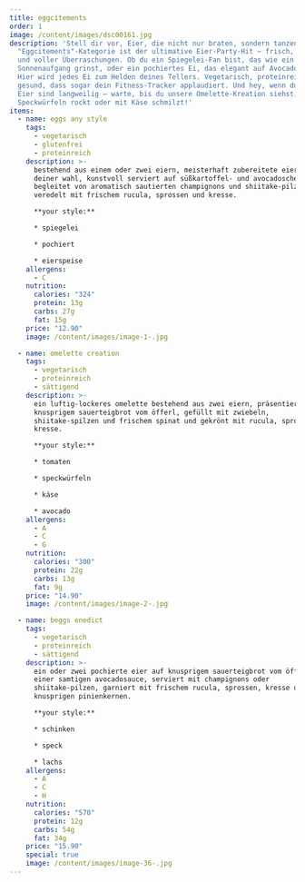 ```yaml
---
title: eggcitements
order: 1
image: /content/images/dsc00161.jpg
description: 'Stell dir vor, Eier, die nicht nur braten, sondern tanzen! Unsere
  "Eggcitements"-Kategorie ist der ultimative Eier-Party-Hit – frisch, fluffig
  und voller Überraschungen. Ob du ein Spiegelei-Fan bist, das wie ein
  Sonnenaufgang grinst, oder ein pochiertes Ei, das elegant auf Avocado thront:
  Hier wird jedes Ei zum Helden deines Tellers. Vegetarisch, proteinreich und so
  gesund, dass sogar dein Fitness-Tracker applaudiert. Und hey, wenn du denkst,
  Eier sind langweilig – warte, bis du unsere Omelette-Kreation siehst, die mit
  Speckwürfeln rockt oder mit Käse schmilzt!'
items:
  - name: eggs any style
    tags:
      - vegetarisch
      - glutenfrei
      - proteinreich
    description: >-
      bestehend aus einem oder zwei eiern, meisterhaft zubereitete eier nach
      deiner wahl, kunstvoll serviert auf süßkartoffel- und avocadoscheiben.
      begleitet von aromatisch sautierten champignons und shiitake-pilzen,
      veredelt mit frischem rucula, sprossen und kresse.

      **your style:**

      * spiegelei

      * pochiert

      * eierspeise
    allergens:
      - C
    nutrition:
      calories: "324"
      protein: 13g
      carbs: 27g
      fat: 15g
    price: "12.90"
    image: /content/images/image-1-.jpg

  - name: omelette creation
    tags:
      - vegetarisch
      - proteinreich
      - sättigend
    description: >-
      ein luftig-lockeres omelette bestehend aus zwei eiern, präsentiert auf
      knusprigem sauerteigbrot vom öfferl, gefüllt mit zwiebeln,
      shiitake-spilzen und frischem spinat und gekrönt mit rucula, sprossen und
      kresse.

      **your style:**

      * tomaten

      * speckwürfeln

      * käse

      * avocado
    allergens:
      - A
      - C
      - G
    nutrition:
      calories: "300"
      protein: 22g
      carbs: 13g
      fat: 9g
    price: "14.90"
    image: /content/images/image-2-.jpg

  - name: beggs enedict
    tags:
      - vegetarisch
      - proteinreich
      - sättigend
    description: >-
      ein oder zwei pochierte eier auf knusprigem sauerteigbrot vom öfferl und
      einer samtigen avocadosauce, serviert mit champignons oder
      shiitake-pilzen, garniert mit frischem rucula, sprossen, kresse und
      knusprigen pinienkernen.

      **your style:**

      * schinken

      * speck

      * lachs
    allergens:
      - A
      - C
      - H
    nutrition:
      calories: "570"
      protein: 12g
      carbs: 54g
      fat: 34g
    price: "15.90"
    special: true
    image: /content/images/image-36-.jpg
---
```

